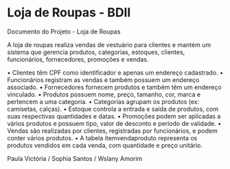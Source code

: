 # Loja de Roupas - BDll

Documento do Projeto - Loja de Roupas 

A loja de roupas realiza vendas de vestuário para clientes e mantém um sistema que gerencia produtos, categorias, estoques, clientes, funcionários, fornecedores, promoções e vendas.

• Clientes têm CPF como identificador e apenas um endereço cadastrado.
• Funcionários registram as vendas e também possuem um endereço associado.
• Fornecedores fornecem produtos e também têm um endereço vinculado.
• Produtos possuem nome, preço, tamanho, cor, marca e pertencem a uma
categoria.
• Categorias agrupam os produtos (ex: camisetas, calças).
• Estoque controla a entrada e saída de produtos, com suas respectivas
quantidades e datas.
• Promoções podem ser aplicadas a vários produtos e possuem tipo, valor de
desconto e período de validade.
• Vendas são realizadas por clientes, registradas por funcionários, e podem conter
vários produtos.
• A tabela itemvendaproduto representa os produtos vendidos em cada venda,
com quantidade e preço unitário.


Paula Victória / Sophia Santos / Wslany Amorim
